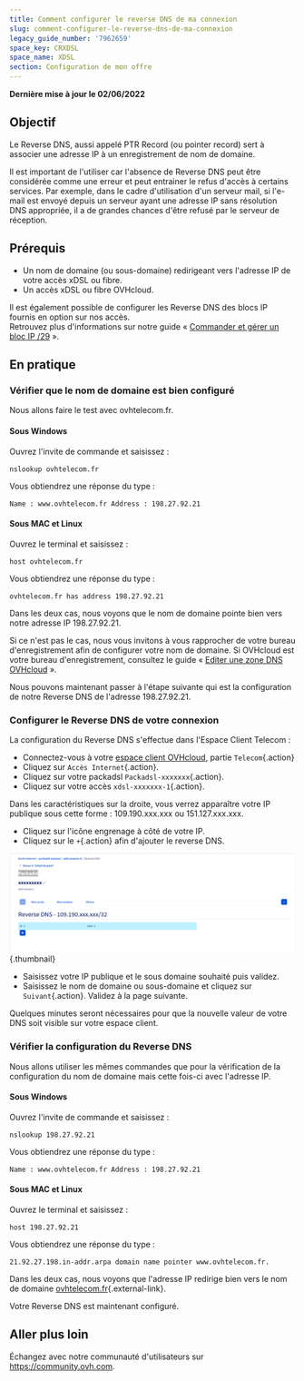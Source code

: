 ```yaml
---
title: Comment configurer le reverse DNS de ma connexion
slug: comment-configurer-le-reverse-dns-de-ma-connexion
legacy_guide_number: '7962659'
space_key: CRXDSL
space_name: XDSL
section: Configuration de mon offre
---
```


**Dernière mise à jour le 02/06/2022**

## Objectif

Le Reverse DNS, aussi appelé PTR Record (ou pointer record) sert à associer une adresse IP à un enregistrement de nom de domaine.

Il est important de l'utiliser car l'absence de Reverse DNS peut être considérée comme une erreur et peut entrainer le refus d'accès à certains services.
Par exemple, dans le cadre d'utilisation d'un serveur mail, si l'e-mail est envoyé depuis un serveur ayant une adresse IP sans résolution DNS appropriée, il a de grandes chances d'être refusé par le serveur de réception.

## Prérequis

- Un nom de domaine (ou sous-domaine) redirigeant vers l'adresse IP de votre accès xDSL ou fibre.
- Un accès xDSL ou fibre OVHcloud.

Il est également possible de configurer les Reverse DNS des blocs IP fournis en option sur nos accès.<br>
Retrouvez plus d'informations sur notre guide « [Commander et gérer un bloc IP /29](../comment-commander-et-gerer-un-bloc-ip-29/) ».

## En pratique

### Vérifier que le nom de domaine est bien configuré

Nous allons faire le test avec ovhtelecom.fr.

#### Sous Windows

Ouvrez l'invite de commande et saisissez :

```console
nslookup ovhtelecom.fr
```

Vous obtiendrez une réponse du type :

```console
Name : www.ovhtelecom.fr Address : 198.27.92.21
```

#### Sous MAC et Linux

Ouvrez le terminal et saisissez :

```console
host ovhtelecom.fr
```

Vous obtiendrez une réponse du type :

```console
ovhtelecom.fr has address 198.27.92.21
```

Dans les deux cas, nous voyons que le nom de domaine pointe bien vers notre adresse IP 198.27.92.21.<br>

Si ce n'est pas le cas, nous vous invitons à vous rapprocher de votre bureau d'enregistrement afin de configurer votre nom de domaine. Si OVHcloud est votre bureau d'enregistrement, consultez le guide « [Editer une zone DNS OVHcloud](https://docs.ovh.com/fr/domains/editer-ma-zone-dns/) ».

Nous pouvons maintenant passer à l'étape suivante qui est la configuration de notre Reverse DNS de l'adresse 198.27.92.21.

### Configurer le Reverse DNS de votre connexion

La configuration du Reverse DNS s'effectue dans l'Espace Client Telecom :

- Connectez-vous à votre [espace client OVHcloud](https://www.ovh.com/auth/?action=gotomanager&from=https://www.ovh.com/fr/&ovhSubsidiary=fr), partie `Telecom`{.action}
- Cliquez sur `Accès Internet`{.action}.
- Cliquez sur votre packadsl `Packadsl-xxxxxxx`{.action}.
- Cliquez sur votre accès `xdsl-xxxxxxx-1`{.action}.

Dans les caractéristiques sur la droite, vous verrez apparaître votre IP publique sous cette forme : 109.190.xxx.xxx ou 151.127.xxx.xxx.

- Cliquez sur l'icône engrenage à côté de votre IP.
- Cliquez sur le `+`{.action} afin d'ajouter le reverse DNS.

![reverse DNS](images/XDSL-ReverseDNS.png){.thumbnail}

- Saisissez votre IP publique et le sous domaine souhaité puis validez.
- Saisissez le nom de domaine ou sous-domaine et cliquez sur `Suivant`{.action}. Validez à la page suivante.

Quelques minutes seront nécessaires pour que la nouvelle valeur de votre DNS soit visible sur votre espace client.

### Vérifier la configuration du Reverse DNS

Nous allons utiliser les mêmes commandes que pour la vérification de la configuration du nom de domaine mais cette fois-ci avec l'adresse IP.

#### Sous Windows

Ouvrez l'invite de commande et saisissez :

```console
nslookup 198.27.92.21
```

Vous obtiendrez une réponse du type :

```console
Name : www.ovhtelecom.fr Address : 198.27.92.21
```

#### Sous MAC et Linux

Ouvrez le terminal et saisissez :

```console
host 198.27.92.21
```

Vous obtiendrez une réponse du type :

```console
21.92.27.198.in-addr.arpa domain name pointer www.ovhtelecom.fr.
```

Dans les deux cas, nous voyons que l'adresse IP redirige bien vers le nom de domaine [ovhtelecom.fr](http://ovhtelecom.fr){.external-link}.

Votre Reverse DNS est maintenant configuré.

## Aller plus loin

Échangez avec notre communauté d'utilisateurs sur <https://community.ovh.com>.
